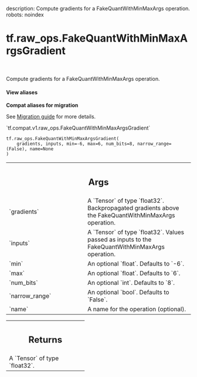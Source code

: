 description: Compute gradients for a FakeQuantWithMinMaxArgs operation.
robots: noindex

# tf.raw_ops.FakeQuantWithMinMaxArgsGradient

<!-- Insert buttons and diff -->

<table class="tfo-notebook-buttons tfo-api nocontent" align="left">

</table>



Compute gradients for a FakeQuantWithMinMaxArgs operation.

<section class="expandable">
  <h4 class="showalways">View aliases</h4>
  <p>
<b>Compat aliases for migration</b>
<p>See
<a href="https://www.tensorflow.org/guide/migrate">Migration guide</a> for
more details.</p>
<p>`tf.compat.v1.raw_ops.FakeQuantWithMinMaxArgsGradient`</p>
</p>
</section>

<pre class="devsite-click-to-copy prettyprint lang-py tfo-signature-link">
<code>tf.raw_ops.FakeQuantWithMinMaxArgsGradient(
    gradients, inputs, min=-6, max=6, num_bits=8, narrow_range=(False), name=None
)
</code></pre>



<!-- Placeholder for "Used in" -->


<!-- Tabular view -->
 <table class="responsive fixed orange">
<colgroup><col width="214px"><col></colgroup>
<tr><th colspan="2"><h2 class="add-link">Args</h2></th></tr>

<tr>
<td>
`gradients`
</td>
<td>
A `Tensor` of type `float32`.
Backpropagated gradients above the FakeQuantWithMinMaxArgs operation.
</td>
</tr><tr>
<td>
`inputs`
</td>
<td>
A `Tensor` of type `float32`.
Values passed as inputs to the FakeQuantWithMinMaxArgs operation.
</td>
</tr><tr>
<td>
`min`
</td>
<td>
An optional `float`. Defaults to `-6`.
</td>
</tr><tr>
<td>
`max`
</td>
<td>
An optional `float`. Defaults to `6`.
</td>
</tr><tr>
<td>
`num_bits`
</td>
<td>
An optional `int`. Defaults to `8`.
</td>
</tr><tr>
<td>
`narrow_range`
</td>
<td>
An optional `bool`. Defaults to `False`.
</td>
</tr><tr>
<td>
`name`
</td>
<td>
A name for the operation (optional).
</td>
</tr>
</table>



<!-- Tabular view -->
 <table class="responsive fixed orange">
<colgroup><col width="214px"><col></colgroup>
<tr><th colspan="2"><h2 class="add-link">Returns</h2></th></tr>
<tr class="alt">
<td colspan="2">
A `Tensor` of type `float32`.
</td>
</tr>

</table>

